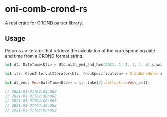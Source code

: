 # oni-comb-crond-rs

A rust crate for CROND parser library.

## Usage

Returns an iterator that retrieve the calculation of the corresponding date and time from a CROND format string.

```rust
let dt: DateTime<Utc> = Utc.with_ymd_and_hms(2021, 1, 1, 1, 1, 0).unwrap();

let itr: CronIntervalIterator<Utc, CronSpecification> = CronSchedule::new("0-59/30 0-23/2 * * *").unwrap().upcoming(dt);

let dt_vec: Vec<DateTime<Utc>> = itr.take(5).collect::<Vec<_>>();

// 2021-01-01T02:00:00Z
// 2021-01-01T02:30:00Z
// 2021-01-01T04:00:00Z
// 2021-01-01T04:30:00Z
// 2021-01-01T06:00:00Z
```
